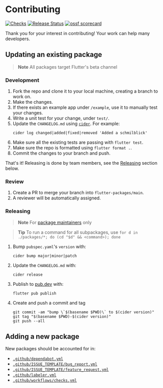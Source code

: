 # Contributing

[![Checks](https://github.com/material-foundation/flutter-packages/actions/workflows/checks.yml/badge.svg?branch=main)](https://github.com/material-foundation/flutter-packages/actions/workflows/checks.yml)
[![Release Status](https://github.com/material-foundation/flutter-packages/actions/workflows/publish.yml/badge.svg)](https://github.com/material-foundation/flutter-packages/actions/workflows/publish.yml)
[![ossf scorecard](https://img.shields.io/ossf-scorecard/github.com/material-foundation/flutter-packages?label=openssf%20scorecard&style=flat)](https://api.securityscorecards.dev/projects/github.com/material-foundation/flutter-packages)

Thank you for your interest in contributing! Your work can help many developers.

## Updating an existing package
> **Note**
> All packages target Flutter's beta channel

### Development

1.  Fork the repo and clone it to your local machine, creating a branch to work on.
1.  Make the changes.
1.  If there exists an example app under `/example`, use it to manually test your changes.
1.  Write a unit test for your change, under `test/`.
1.  Update the `CHANGELOG.md` using [`cider`](https://pub.dev/packages/cider). For example:
    ```
    cider log changed|added|fixed|removed 'Added a schmilblick'
    ```
1.  Make sure all the existing tests are passing with `flutter test`.
1.  Make sure the repo is formatted using `flutter format .`.
1.  Commit the changes to your branch and push.

That's it! Releasing is done by team members, see the [Releasing](#releasing) section below.

### Review

1.  Create a PR to merge your branch into `flutter-packages/main`.
1.  A reviewer will be automatically assigned.

### Releasing

> **Note**
> For [package maintainers](https://github.com/orgs/material-foundation/teams/material-flutter-package-maintainers) only

> **Tip**
> To run a command for all subpackages, use `for d in ./packages/*; do (cd "$d" && <command>); done`

1. Bump `pubspec.yaml`'s `version` with:
    ```
    cider bump major|minor|patch
    ```
1. Update the `CHANGELOG.md` with:
    ```
    cider release
    ```

1. Publish to [pub.dev](https://pub.dev/publishers/material.io/packages) with:
    ```
    flutter pub publish
    ```
1. Create and push a commit and tag
    ```
    git commit -am "bump \`$(basename $PWD)\` to $(cider version)"
    git tag "$(basename $PWD)-$(cider version)"
    git push --all
    ```

## Adding a new package
New packages should be accounted for in:
- [`.github/dependabot.yml`](.github/dependabot.yml)
- [`.github/ISSUE_TEMPLATE/bug_report.yml`](.github/ISSUE_TEMPLATE/bug_report.yml)
- [`.github/ISSUE_TEMPLATE/feature_request.yml`](.github/ISSUE_TEMPLATE/feature_request.yml)
- [`.github/labeler.yml`](.github/workflows/labeler.yml)
- [`.github/workflows/checks.yml`](.github/workflows/checks.yml)
